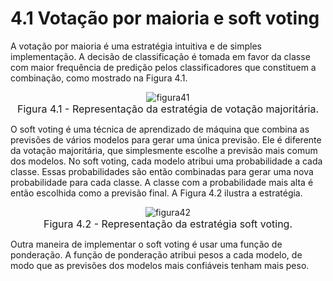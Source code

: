 <style>
    legend {
        font-size: 16px;
    }
    main {
        text-align: justify;
    }
</style>

# 4.1 Votação por maioria e soft voting

A votação por maioria é uma estratégia intuitiva e de simples implementação. A decisão de classificação é tomada em favor da classe com maior frequência de predição pelos classificadores que constituem a combinação, como mostrado na Figura 4.1.

<div align="center"> 

![figura41](../images/figura41.png "figura 4.1") <legend>Figura 4.1 - Representação da estratégia de votação majoritária.</legend></div>

O soft voting é uma técnica de aprendizado de máquina que combina as previsões de vários modelos para gerar uma única previsão. Ele é diferente da votação majoritária, que simplesmente escolhe a previsão mais comum dos modelos. No soft voting, cada modelo atribui uma probabilidade a cada classe. Essas probabilidades são então combinadas para gerar uma nova probabilidade para cada classe. A classe com a probabilidade mais alta é então escolhida como a previsão final. A Figura 4.2 ilustra a estratégia.

<div align="center"> 

![figura42](../images/figura42.png "figura 4.2") <legend>Figura 4.2 - Representação da estratégia soft voting.</legend></div>

Outra maneira de implementar o soft voting é usar uma função de ponderação. A função de ponderação atribui pesos a cada modelo, de modo que as previsões dos modelos mais confiáveis tenham mais peso.
